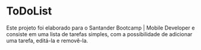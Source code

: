 # ToDoList
Este projeto foi elaborado para o Santander Bootcamp | Mobile Developer e consiste em uma lista de tarefas simples, com a possibilidade de adicionar uma tarefa, editá-la e removê-la.


